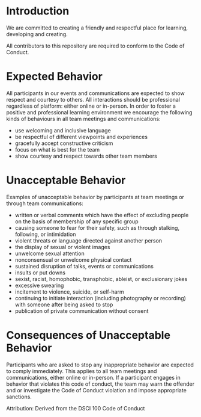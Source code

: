 # Introduction
We are committed to creating a friendly and respectful place for learning, developing and creating.

All contributors to this repository are required to conform to the Code of Conduct. 

# Expected Behavior
All participants in our events and communications are expected to show respect and courtesy to others. All interactions should be professional regardless of platform: either online or in-person. In order to foster a positive and professional learning environment we encourage the following kinds of behaviours in all team meetings and communications:

- use welcoming and inclusive language
- be respectful of different viewpoints and experiences
- gracefully accept constructive criticism
- focus on what is best for the team
- show courtesy and respect towards other team members

# Unacceptable Behavior
Examples of unacceptable behavior by participants at team meetings or through team communications:

- written or verbal comments which have the effect of excluding people on the basis of membership of any specific group
- causing someone to fear for their safety, such as through stalking, following, or intimidation
- violent threats or language directed against another person
- the display of sexual or violent images
- unwelcome sexual attention
- nonconsensual or unwelcome physical contact
- sustained disruption of talks, events or communications
- insults or put downs
- sexist, racist, homophobic, transphobic, ableist, or exclusionary jokes
- excessive swearing
- incitement to violence, suicide, or self-harm
- continuing to initiate interaction (including photography or recording) with someone after being asked to stop 
- publication of private communication without consent

# Consequences of Unacceptable Behavior
Participants who are asked to stop any inappropriate behavior are expected to comply immediately. This applies to all team meetings and communications, either online or in-person. If a participant engages in behavior that violates this code of conduct, the team may warn the offender and or investigate the Code of Conduct violation and impose appropriate sanctions.


Attribution:
Derived from the DSCI 100 Code of Conduct
